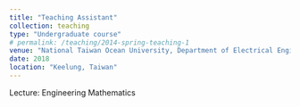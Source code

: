 ```yaml
---
title: "Teaching Assistant"
collection: teaching
type: "Undergraduate course"
# permalink: /teaching/2014-spring-teaching-1
venue: "National Taiwan Ocean University, Department of Electrical Engineering"
date: 2018
location: "Keelung, Taiwan"
---
```


Lecture: Engineering Mathematics

<!-- Heading 1
======

Heading 2
======

Heading 3
====== -->